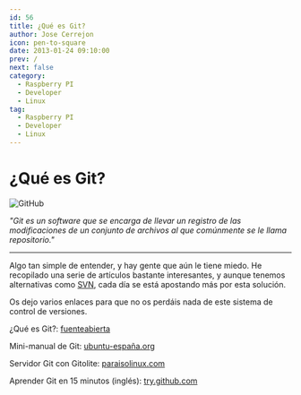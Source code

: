 ```yaml
---
id: 56
title: ¿Qué es Git?
author: Jose Cerrejon
icon: pen-to-square
date: 2013-01-24 09:10:00
prev: /
next: false
category:
  - Raspberry PI
  - Developer
  - Linux
tag:
  - Raspberry PI
  - Developer
  - Linux
---
```


# ¿Qué es Git?

![GitHub](/images/git.jpg)

*"Git es un software que se encarga de llevar un registro de las modificaciones de un conjunto de archivos al que comúnmente se le llama repositorio."*

- - -
Algo tan simple de entender, y hay gente que aún le tiene miedo. He recopilado una serie de artículos bastante interesantes, y aunque tenemos alternativas como [SVN](http://es.wikipedia.org/wiki/Subversion_(software)), cada día se está apostando más por esta solución.

Os dejo varios enlaces para que no os perdáis nada de este sistema de control de versiones.

¿Qué es Git?: [fuenteabierta](http://fuenteabierta.teubi.co/2013/01/de-romances-y-asiaticas-que-es-git-y-un.html)

Mini-manual de Git: [ubuntu-españa.org](http://ubuntu-españa.org/content/mini-manual-de-git)

Servidor Git con Gitolite: [paraisolinux.com](http://paraisolinux.com/como-servidor-git-con-gitolite/)

Aprender Git en 15 minutos (inglés): [try.github.com](http://try.github.com/levels/1/challenges/1)